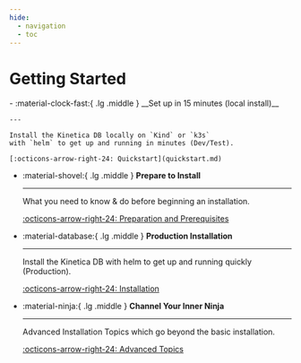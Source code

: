 ```yaml
---
hide:
  - navigation
  - toc
---
```

# Getting Started

<div class="grid cards" markdown>
-   :material-clock-fast:{ .lg .middle } __Set up in 15 minutes (local install)__

    ---

    Install the Kinetica DB locally on `Kind` or `k3s`
    with `helm` to get up and running in minutes (Dev/Test).

    [:octicons-arrow-right-24: Quickstart](quickstart.md)

-   :material-shovel:{ .lg .middle } __Prepare to Install__

    ---

    What you need to know & do before beginning an installation.

    [:octicons-arrow-right-24: Preparation and Prerequisites](preparation_and_prerequisites.md)

-   :material-database:{ .lg .middle } __Production Installation__

    ---

    Install the Kinetica DB with helm to get up and running quickly
    (Production).

    [:octicons-arrow-right-24: Installation](installation.md)

-   :material-ninja:{ .lg .middle } __Channel Your Inner Ninja__

    ---

    Advanced Installation Topics which go beyond the basic installation.

    [:octicons-arrow-right-24: Advanced Topics](../Advanced/index.md)

